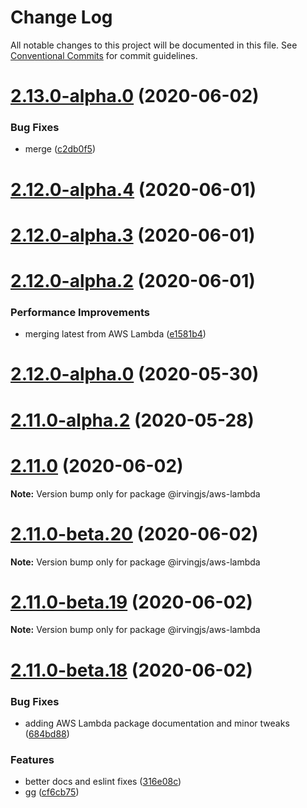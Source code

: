 # Change Log

All notable changes to this project will be documented in this file.
See [Conventional Commits](https://conventionalcommits.org) for commit guidelines.

# [2.13.0-alpha.0](https://github.com/alleyinteractive/irving/packages/aws-lambda/compare/v2.11.0...v2.13.0-alpha.0) (2020-06-02)


### Bug Fixes

* merge ([c2db0f5](https://github.com/alleyinteractive/irving/packages/aws-lambda/commit/c2db0f5b3e99e8019bebb46ecb155570e071e5bc))



# [2.12.0-alpha.4](https://github.com/alleyinteractive/irving/packages/aws-lambda/compare/v2.12.0-alpha.3...v2.12.0-alpha.4) (2020-06-01)



# [2.12.0-alpha.3](https://github.com/alleyinteractive/irving/packages/aws-lambda/compare/v2.12.0-alpha.2...v2.12.0-alpha.3) (2020-06-01)



# [2.12.0-alpha.2](https://github.com/alleyinteractive/irving/packages/aws-lambda/compare/v2.12.0-alpha.1...v2.12.0-alpha.2) (2020-06-01)


### Performance Improvements

* merging latest from AWS Lambda ([e1581b4](https://github.com/alleyinteractive/irving/packages/aws-lambda/commit/e1581b460c863c94432a8ce71430461dd1697812))



# [2.12.0-alpha.0](https://github.com/alleyinteractive/irving/packages/aws-lambda/compare/v2.11.0-alpha.5...v2.12.0-alpha.0) (2020-05-30)



# [2.11.0-alpha.2](https://github.com/alleyinteractive/irving/packages/aws-lambda/compare/v2.11.0-beta.1...v2.11.0-alpha.2) (2020-05-28)





# [2.11.0](https://github.com/alleyinteractive/irving/packages/aws-lambda/compare/v2.11.0-rc.0...v2.11.0) (2020-06-02)

**Note:** Version bump only for package @irvingjs/aws-lambda





# [2.11.0-beta.20](https://github.com/alleyinteractive/irving/packages/aws-lambda/compare/v2.11.0-beta.19...v2.11.0-beta.20) (2020-06-02)

**Note:** Version bump only for package @irvingjs/aws-lambda





# [2.11.0-beta.19](https://github.com/alleyinteractive/irving/packages/aws-lambda/compare/v2.11.0-beta.18...v2.11.0-beta.19) (2020-06-02)

**Note:** Version bump only for package @irvingjs/aws-lambda





# [2.11.0-beta.18](https://github.com/alleyinteractive/irving/packages/aws-lambda/compare/v2.11.0-beta.17...v2.11.0-beta.18) (2020-06-02)


### Bug Fixes

* adding AWS Lambda package documentation and minor tweaks ([684bd88](https://github.com/alleyinteractive/irving/packages/aws-lambda/commit/684bd88174062e0c925f0d85e67d841c5f16267b))


### Features

* better docs and eslint fixes ([316e08c](https://github.com/alleyinteractive/irving/packages/aws-lambda/commit/316e08c8cc49c25c6a37872a27d93b6ef7d8b94f))
* gg ([cf6cb75](https://github.com/alleyinteractive/irving/packages/aws-lambda/commit/cf6cb75782d425c8f8240b119d2726f0c4e2030b))
